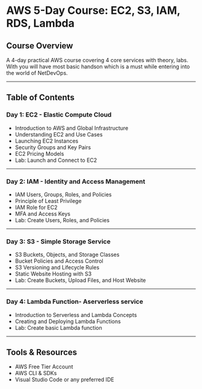 # AWS 5-Day Course: EC2, S3, IAM, RDS, Lambda

## Course Overview
A 4-day practical AWS course covering 4 core services with theory, labs. With you will have most basic handson which is a must while entering into the world of NetDevOps.

---

## Table of Contents

### Day 1: EC2 - Elastic Compute Cloud
- Introduction to AWS and Global Infrastructure
- Understanding EC2 and Use Cases
- Launching EC2 Instances
- Security Groups and Key Pairs
- EC2 Pricing Models
- Lab: Launch and Connect to EC2

---

### Day 2: IAM - Identity and Access Management
- IAM Users, Groups, Roles, and Policies
- Principle of Least Privilege
- IAM Role for EC2
- MFA and Access Keys
- Lab: Create Users, Roles, and Policies

---

### Day 3: S3 - Simple Storage Service
- S3 Buckets, Objects, and Storage Classes
- Bucket Policies and Access Control
- S3 Versioning and Lifecycle Rules
- Static Website Hosting with S3
- Lab: Create Buckets, Upload Files, and Host Website

---

### Day 4: Lambda Function- Aserverless service
- Introduction to Serverless and Lambda Concepts
- Creating and Deploying Lambda Functions
- Lab: Create basic Lambda function

---

## Tools & Resources
- AWS Free Tier Account
- AWS CLI & SDKs
- Visual Studio Code or any preferred IDE

